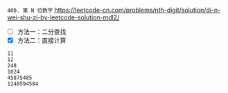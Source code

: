
`400. 第 N 位数字` https://leetcode-cn.com/problems/nth-digit/solution/di-n-wei-shu-zi-by-leetcode-solution-mdl2/
- [ ] 方法一：二分查找
- [x] 方法二：直接计算

```
11
12
248
1024
45875485
1248594584
```
